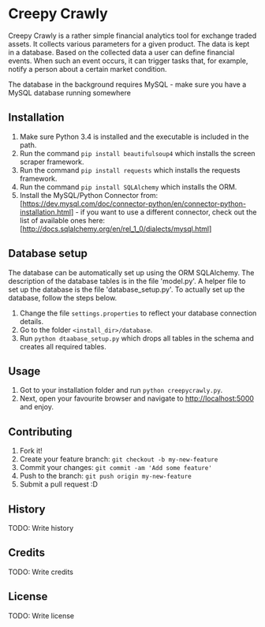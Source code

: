 # Creepy Crawly

Creepy Crawly is a rather simple financial analytics tool for exchange traded assets. 
It collects various parameters for a given product. The data is kept in a database. 
Based on the collected data a user can define financial events. When such an event occurs, it can trigger tasks that, 
for example, notify a person about a certain market condition.

The database in the background requires MySQL - make sure you have a MySQL database running somewhere

## Installation

1. Make sure Python 3.4 is installed and the executable is included in the path.
1. Run the command `pip install beautifulsoup4` which installs the screen scraper framework.
1. Run the command `pip install requests` which installs the requests framework.
1. Run the command `pip install SQLAlchemy` which installs the ORM.
1. Install the MySQL/Python Connector from: [https://dev.mysql.com/doc/connector-python/en/connector-python-installation.html] - if you
want to use a different connector, check out the list of available ones here: [http://docs.sqlalchemy.org/en/rel_1_0/dialects/mysql.html]

## Database setup

The database can be automatically set up using the ORM SQLAlchemy. The description of the database tables is
in the file 'model.py'. A helper file to set up the database is the file 'database_setup.py'. To actually set
up the database, follow the steps below.

1. Change the file `settings.properties` to reflect your database connection details.
1. Go to the folder `<install_dir>/database`.
1. Run `python dtaabase_setup.py` which drops all tables in the schema and creates all required tables.

## Usage

1. Got to your installation folder and run `python creepycrawly.py`.
1. Next, open your favourite browser and navigate to [http://localhost:5000]() and enjoy.

## Contributing

1. Fork it!
1. Create your feature branch: `git checkout -b my-new-feature`
1. Commit your changes: `git commit -am 'Add some feature'`
1. Push to the branch: `git push origin my-new-feature`
1. Submit a pull request :D

## History

TODO: Write history

## Credits

TODO: Write credits

## License

TODO: Write license